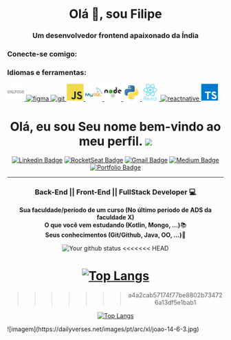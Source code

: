 <h1 align="center">Olá 👋, sou Filipe</h1>
<h3 align="center">Um desenvolvedor frontend apaixonado da Índia</h3>

<h3 align="left">Conecte-se comigo:</h3>
<p align="left">
</p>

<h3 align="left">Idiomas e ferramentas:</h3>
<p align="left"> <a href="https://expressjs.com" target="_blank" rel="noreferrer"> <img src="https://raw.githubusercontent.com/devicons/devicon/master/icons/express/express-original-wordmark.svg" alt="express" width="40" height="40"/> </a> <a href="https://www.figma.com/" target="_blank" rel="noreferrer"> <img src="https://www.vectorlogo.zone/logos/figma/figma-icon.svg" alt="figma" width="40" height="40"/> </a> <a href="https://git-scm.com/" target="_blank" rel="noreferrer"> <img src="https://www.vectorlogo.zone/logos/git-scm/git-scm-icon.svg" alt="git" width="40" height="40"/> </a> <a href="https://developer.mozilla.org/en-US/docs/Web/JavaScript" target="_blank" rel="noreferrer"> <img src="https://raw.githubusercontent.com/devicons/devicon/master/icons/javascript/javascript-original.svg" alt="javascript" width="40" altura="40"/> </a> <a href="https://www.mysql.com/" target="_blank" rel="noreferrer"> <img src="https://raw.githubusercontent.com/devicons/devicon/master/icons/mysql/mysql-original-wordmark.svg" alt="mysql" width="40" height="40"/> </a> <a href="https://nodejs.org" target="_blank" rel="noreferrer"> <img src="https://raw.githubusercontent.com/devicons/devicon/master/icons/nodejs/nodejs-original-wordmark.svg" alt="nodejs" width="40" height="40"/> </a> <a href="https://www.python.org" target="_blank" rel="noreferrer"> <img src="https://raw.githubusercontent.com/devicons/devicon/master/icons/python/python-original.svg" alt="python" width="40" height="40"/> </a> <a href="https://reactjs.org/" target="_blank" rel="noreferrer"> <img src="https://raw.githubusercontent.com/devicons/devicon/master/icons/react/react-original-wordmark.svg" alt="react" width="40" height="40"/> </a> <a href="https://reactnative.dev/" target="_blank" rel="noreferrer"> <img src="https://reactnative.dev/img/header_logo.svg" alt="reactnative" width="40" height="40"/> </a> <a href="https://www.typescriptlang.org/" target="_blank" rel="noreferrer"> <img src="https://raw.githubusercontent.com/devicons/devicon/master/icons/typescript/typescript-original.svg" alt="typescript" width="40" height="40"/> </a> </p>
<h1 align="center"> Olá, eu sou <strong>Seu nome</strong> bem-vindo ao meu perfil.
<img src="https://media.giphy.com/media/hvRJCLFzcasrR4ia7z/giphy.gif" width="30px"></h1>

<div align="center">
  
[![Linkedin Badge](https://img.shields.io/badge/-Linkedin-6633cc?style=flat-square&logo=Linkedin&logoColor=white&color=black&link=SEU-LINKEDIN-AQUI)](SEU-LINKEDIN-AQUI)
[![RocketSeat Badge](https://img.shields.io/badge/-RocketSeat-6633cc?style=flat-square&logo=Polymer-Project&logoColor=white&color=black&link=SUA-ROCKETSEAT-AQUI)](SUA-ROCKETSEAT-AQUI)
[![Gmail Badge](https://img.shields.io/badge/-Gmail-c14438?style=flat-square&logo=Gmail&color=black&logoColor=white&link=mailto:SEU-EMAIL-AQUI)](mailto:SEU-EMAIL-AQUI)
[![Medium Badge](https://img.shields.io/badge/-Medium-6633cc?style=flat-square&logo=Elixir&color=black&link=SEU-MEDIUM-AQUI)](SEU-MEDIUM-AQUI)
[![Portfolio Badge](https://img.shields.io/badge/-Portfólio-6633cc?style=flat-square&logo=DTube&logoColor=white&color=black&link=SEU-PORTFOLIO-AQUI)](SEU-PORTFOLIO-AQUI)

</div>

<hr>

<h3 align="center"><strong>Back-End || Front-End || FullStack </strong> Developer 💻</h3>

<p align="center">
  <strong>Sua faculdade/período de um curso (No último período de ADS da faculdade X) </strong><br>
  <strong>O que você vem estudando (Kotlin, Mongo, ...)</strong>📚<br>
  <strong>Seus conhecimentos (Git/Github, Java, OO, ...)</strong>🚀<br>
</p>

<div align="center">

![Your github status](https://github-readme-stats.vercel.app/api?username=Duduxs&show_icons=true&theme=dark)
<<<<<<< HEAD

[![Top Langs](https://github-readme-stats.vercel.app/api/top-langs/?username=Duduxs&layout=compact&theme=dark)](https://github.com/felipecastrosales/github-readme-stats)
=======
>>>>>>> a4a2cab57174f77be8802b734726a13df5e1bab1

[![Top Langs](https://github-readme-stats.vercel.app/api/top-langs/?username=Duduxs&layout=compact&theme=dark)](https://github.com/felipecastrosales/github-readme-stats)

  </div>
![imagem](https://dailyverses.net/images/pt/arc/xl/joao-14-6-3.jpg)
